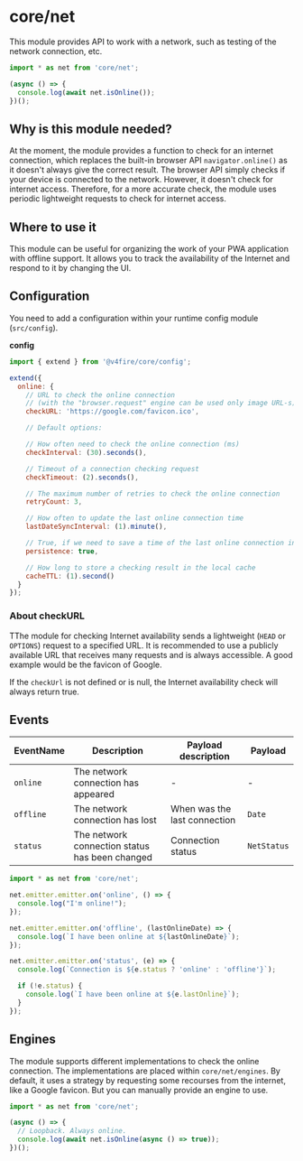 # core/net

This module provides API to work with a network, such as testing of the network connection, etc.

```js
import * as net from 'core/net';

(async () => {
  console.log(await net.isOnline());
})();
```

## Why is this module needed?

At the moment, the module provides a function to check for an internet connection, which replaces the
built-in browser API `navigator.online()` as it doesn't always give the correct result.
The browser API simply checks if your device is connected to the network.
However, it doesn't check for internet access.
Therefore, for a more accurate check, the module uses periodic lightweight requests to check for internet access.

## Where to use it

This module can be useful for organizing the work of your PWA application with offline support.
It allows you to track the availability of the Internet and respond to it by changing the UI.

## Configuration

You need to add a configuration within your runtime config module (`src/config`).

__config__

```js
import { extend } from '@v4fire/core/config';

extend({
  online: {
    // URL to check the online connection
    // (with the "browser.request" engine can be used only image URL-s)
    checkURL: 'https://google.com/favicon.ico',

    // Default options:

    // How often need to check the online connection (ms)
    checkInterval: (30).seconds(),

    // Timeout of a connection checking request
    checkTimeout: (2).seconds(),

    // The maximum number of retries to check the online connection
    retryCount: 3,

    // How often to update the last online connection time
    lastDateSyncInterval: (1).minute(),

    // True, if we need to save a time of the last online connection in the local cache
    persistence: true,

    // How long to store a checking result in the local cache
    cacheTTL: (1).second()
  }
});
```

### About checkURL

TThe module for checking Internet availability sends a lightweight (`HEAD` or `OPTIONS`) request to a specified URL.
It is recommended to use a publicly available URL that receives many requests and is always accessible.
A good example would be the favicon of Google.

If the `checkUrl` is not defined or is null, the Internet availability check will always return true.

## Events

| EventName | Description                                    | Payload description          | Payload     |
|-----------|------------------------------------------------|------------------------------|-------------|
| `online`  | The network connection has appeared            | -                            | -           |
| `offline` | The network connection has lost                | When was the last connection | `Date`      |
| `status`  | The network connection status has been changed | Connection status            | `NetStatus` |

```js
import * as net from 'core/net';

net.emitter.emitter.on('online', () => {
  console.log("I'm online!");
});

net.emitter.emitter.on('offline', (lastOnlineDate) => {
  console.log(`I have been online at ${lastOnlineDate}`);
});

net.emitter.emitter.on('status', (e) => {
  console.log(`Connection is ${e.status ? 'online' : 'offline'}`);

  if (!e.status) {
    console.log(`I have been online at ${e.lastOnline}`);
  }
});
```

## Engines

The module supports different implementations to check the online connection.
The implementations are placed within `core/net/engines`. By default, it uses a strategy by requesting
some recourses from the internet, like a Google favicon. But you can manually provide an engine to use.

```js
import * as net from 'core/net';

(async () => {
  // Loopback. Always online.
  console.log(await net.isOnline(async () => true));
})();
```
